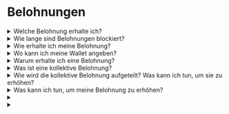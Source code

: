 # Belohnungen



<details>

<summary>Welche Belohnung erhalte ich?</summary>

Basierend auf deinem Punktestand und den gemeinsam erreichten Zielen erhältst du eine individuelle Belohnung in Form von $XBG-Token sowie eine kollektive Belohnung in Form von $XBG-Token. Alle Belohnungen sind [geblockt](rewards-test.md#how-long-are-rewards-vested).

</details>

<details>

<summary>Wie lange sind Belohnungen blockiert?</summary>



</details>

<details>

<summary>Wie erhalte ich meine Belohnung?</summary>

Nach Abschluss des Qualifikations- oder Saisonzeitraums werden die Belohnungen basierend auf deinem endgültigen Rang nach Abschluss des Wettbewerbs an die von dir angegebene Wallet gesendet. Hinweis: Alle Belohnungen sind [geblockt](rewards-test.md#how-long-are-rewards-vested).

</details>

<details>

<summary>Wo kann ich meine Wallet angeben?</summary>



</details>

<details>

<summary>Warum erhalte ich eine Belohnung?</summary>

Wir belohnen dich als Anerkennung für deine aktive Teilnahme und deinen Beitrag zur Erweiterung der XBorg-Community sowie für die Förderung unseres $XBG-Tokens.

</details>

<details>

<summary>Was ist eine kollektive Belohnung?</summary>

Eine kollektive Belohnung ist ein Ausdruck unserer Anerkennung für die gemeinsame Anstrengung der Teilnehmer, bei der Belohnungen durch das Erreichen von Meilensteinen während der Saison erhöht werden. Abhängig von deinem Rang am Ende der Saison erhältst du eine zusätzliche Belohnung aus dem kollektiven Pool.

</details>

<details>

<summary>Wie wird die kollektive Belohnung aufgeteilt? Was kann ich tun, um sie zu erhöhen?</summary>

Die Aufteilung der kollektiven Belohnung wird durch deine Platzierung bestimmt und kann durch das Erreichen von gemeinsamen Meilensteinen oder das Abschließen von Blitzaktionen gemeinsam erhöht werden. Weitere Informationen findest du in den [Regeln](rules-test.md).

</details>

<details>

<summary>Was kann ich tun, um meine Belohnung zu erhöhen?</summary>

Der beste Weg, um deine Belohnung zu maximieren, besteht darin, Konsistenz mit Viralität zu kombinieren. Je größer deine Reichweite ist, desto höher steigst du auf der Rangliste auf.

</details>

<details>

<summary></summary>



</details>

<details>

<summary></summary>



</details>